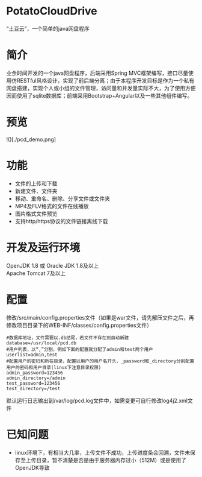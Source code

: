 # PotatoCloudDrive
“土豆云”，一个简单的java网盘程序
# 简介
业余时间开发的一个java网盘程序，后端采用Spring MVC框架编写，接口尽量使用仿RESTful风格设计，实现了前后端分离；由于本程序开发目标是作为一个私有网盘搭建，实现个人或小组的文件管理，访问量和并发量实际不大，为了使用方便因而使用了sqlite数据库；前端采用Bootstrap+Angular以及一些其他组件编写。
# 预览
!()[./pcd_demo.png]
# 功能
- 文件的上传和下载
- 新建文件、文件夹
- 移动、重命名、删除、分享文件或文件夹
- MP4及FLV格式的文件在线播放
- 图片格式文件预览
- 支持http/https协议的文件链接离线下载  

# 开发及运行环境
OpenJDK 1.8 或 Oracle JDK 1.8及以上  
Apache Tomcat 7及以上  
# 配置
修改/src/main/config.properties文件（如果是war文件，请先解压文件之后，再修改项目目录下的WEB-INF/classes/config.properties文件）
```
#数据库地址，文件需要以.db结尾，若文件不存在则自动新建
database=/usr/local/pcd.db
#用户列表，以“,”分割，例如下面的配置就分配了admin和test两个用户
userlist=admin,test
#配置用户的密码和所在目录，配置以用户的用户名开头，_password和_directory分别配置用户的密码和用户目录(linux下注意目录权限)
admin_password=123456
admin_directory=/admin
test_password=123456
test_directory=/test
```
默认运行日志输出到/var/log/pcd.log文件中，如需变更可自行修改log4j2.xml文件
# 已知问题
- linux环境下，有相当大几率，上传文件不成功，上传进度条会回溯，文件未保存至上传目录，暂不清楚是否是由于服务器内存过小（512M）或是使用了OpenJDK导致




